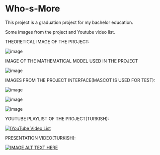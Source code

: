 # Who-s-More

This project is a graduation project for my bachelor education.

Some images from the project and Youtube video list.

THEORETICAL IMAGE OF THE PROJECT:

![image](https://user-images.githubusercontent.com/36846516/105840424-0ff79c80-5fe4-11eb-8c44-c1b9f2450530.png)

IMAGE OF THE MATHEMATICAL MODEL USED IN THE PROJECT

![image](https://user-images.githubusercontent.com/36846516/105840627-5d740980-5fe4-11eb-90de-3adf8da824c8.png)

IMAGES FROM THE PROJECT INTERFACE(MASCOT IS USED FOR TEST):

![image](https://user-images.githubusercontent.com/36846516/105840822-ae83fd80-5fe4-11eb-81cc-348c1b527726.png)

![image](https://user-images.githubusercontent.com/36846516/105840890-cfe4e980-5fe4-11eb-9fe0-9c89645a6ede.png)

![image](https://user-images.githubusercontent.com/36846516/105840930-decb9c00-5fe4-11eb-9f5b-4dd5b1900d77.png)

YOUTUBE PLAYLIST OF THE PROJECT(TURKISH):

[![IYouTube Video List](https://i.ytimg.com/vi/YLEW9pvyfDk/hqdefault.jpg?sqp=-oaymwEXCNACELwBSFryq4qpAwkIARUAAIhCGAE=&rs=AOn4CLCA713sISVyo2tStw9Adh97zXa78w)](https://www.youtube.com/playlist?list=PLKGTAYcntqBkL3VlORkzGvgbqldmy5VQE)

PRESENTATION VIDEO(TURKISH):

[![IMAGE ALT TEXT HERE](https://user-images.githubusercontent.com/36846516/105842208-e429e600-5fe6-11eb-8868-da3a0e770128.png)](https://www.youtube.com/watch?v=YurHIIZAhAr)
